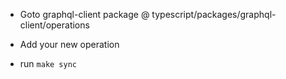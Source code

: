- Goto graphql-client package @ typescript/packages/graphql-client/operations

- Add your new operation

- run `make sync`

